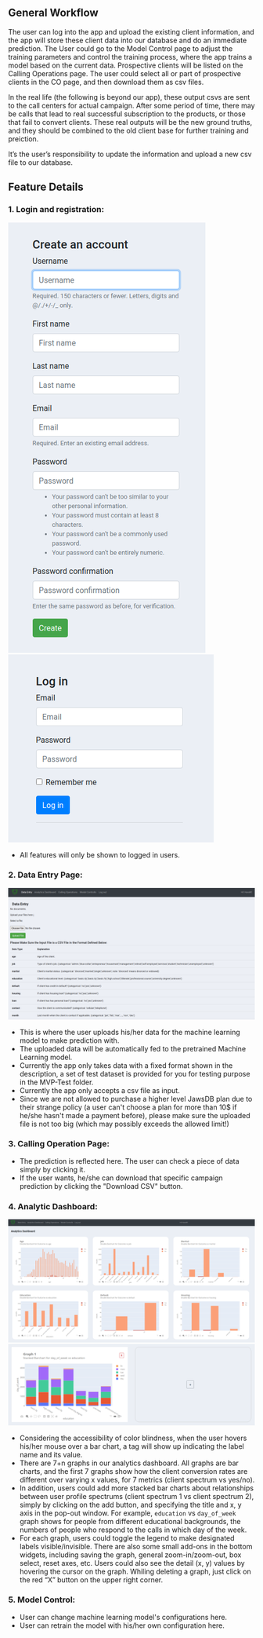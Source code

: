 ## General Workflow

The user can log into the app and upload the existing client information, and the app will store these client data into our database and do an immediate prediction. The User could go to the Model Control page to adjust the training parameters and control the training process, where the app trains a model based on the current data. Prospective clients will be listed on the Calling Operations page. The user could select all or part of prospective clients in the CO page, and then download them as csv files. 

In the real life (the following is beyond our app), these output csvs are sent to the call centers for actual campaign. After some period of time, there may be calls that lead to real successful subscription to the products, or those that fail to convert clients. These real outputs will be the new ground truths, and they should be combined to the old client base for further training and preiction.

It’s the user’s responsibility to update the information and upload a new csv file to our database.

## Feature Details

### 1. Login and registration: 
<img src="imgs/signup.png" size="40%" />
<img src="imgs/login.png" size="40%" />

   - All features will only be shown to logged in users.
   
### 2. Data Entry Page:
<img src="imgs/data entry page.png" size="40%" />

   - This is where the user uploads his/her data for the machine learning model to make prediction with.
   - The uploaded data will be automatically fed to the pretrained Machine Learning model.
   - Currently the app only takes data with a fixed format shown in the description, a set of test dataset is provided for you for testing purpose in the MVP-Test folder.
   - Currently the app only accepts a csv file as input.
   - Since we are not allowed to purchase a higher level JawsDB plan due to their strange policy (a user can't choose a plan for more than 10$ if he/she hasn't made a payment before), please make sure the uploaded file is not too big (which may possibly exceeds the allowed limit!)

### 3. Calling Operation Page:
   - The prediction is reflected here. The user can check a piece of data simply by clicking it.
   - If the user wants, he/she can download that specific campaign prediction by clicking the "Download CSV" button.
   
### 4. Analytic Dashboard:
<img src="imgs/analytics dashboard 1.png" size="40%" />
<img src="imgs/analytics dashboard 2.png" size="40%" />

   - Considering the accessibility of color blindness, when the user hovers his/her mouse over a bar chart, a tag will show up indicating the label name and its value.
   - There are 7+n graphs in our analytics dashboard. All graphs are bar charts, and the first 7 graphs show how the client conversion rates are different over varying x values, for 7 metrics (client spectrum vs yes/no).
   - In addition, users could add more stacked bar charts about relationships between user profile spectrums (client spectrum 1 vs client spectrum 2), simply by clicking on the add button, and specifying the title and x, y axis in the pop-out window. For example, `education` vs `day_of_week` graph shows for people from different educational backgrounds, the numbers of people who respond to the calls in which day of the week.
   - For each graph, users could toggle the legend to make designated labels visible/invisible. There are also some small add-ons in the bottom widgets, including saving the graph, general zoom-in/zoom-out, box select, reset axes, etc. Users could also see the detail (x, y) values by hovering the cursor on the graph. Whiling deleting a graph, just click on the red “X” button on the upper right corner.
   
### 5. Model Control:
   - User can change machine learning model's configurations here.
   - User can retrain the model with his/her own configuration here.

